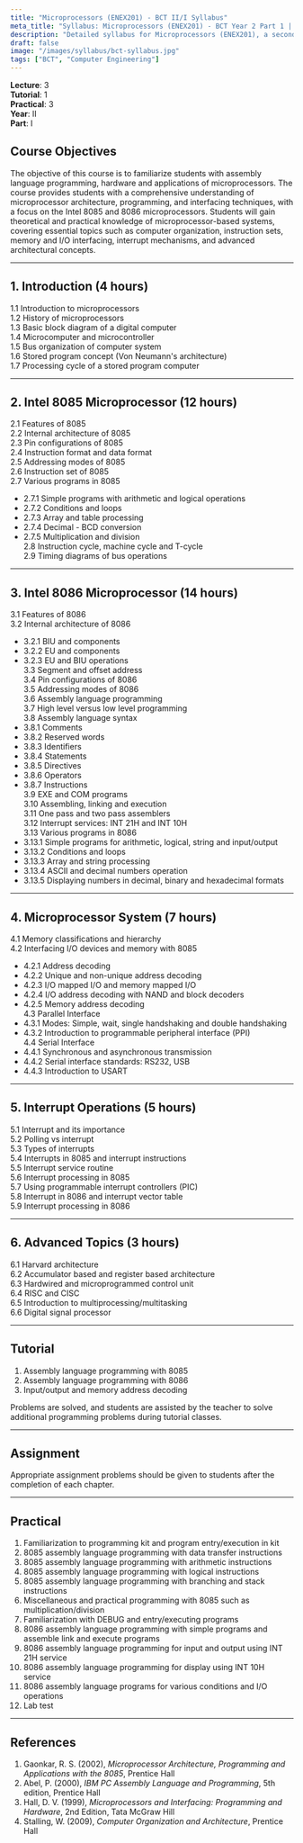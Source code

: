 ```yaml
---
title: "Microprocessors (ENEX201) - BCT II/I Syllabus"
meta_title: "Syllabus: Microprocessors (ENEX201) - BCT Year 2 Part 1 | IOE Notes"
description: "Detailed syllabus for Microprocessors (ENEX201), a second year, first part subject in the IOE BCT program. Covers microprocessor architecture, assembly language programming, and interfacing."
draft: false
image: "/images/syllabus/bct-syllabus.jpg"
tags: ["BCT", "Computer Engineering"]
---
```


**Lecture**: 3  
**Tutorial**: 1  
**Practical**: 3  
**Year**: II  
**Part**: I  

## Course Objectives

The objective of this course is to familiarize students with assembly language programming, hardware and applications of microprocessors. The course provides students with a comprehensive understanding of microprocessor architecture, programming, and interfacing techniques, with a focus on the Intel 8085 and 8086 microprocessors. Students will gain theoretical and practical knowledge of microprocessor-based systems, covering essential topics such as computer organization, instruction sets, memory and I/O interfacing, interrupt mechanisms, and advanced architectural concepts.

---

## 1. Introduction (4 hours)

1.1 Introduction to microprocessors  
1.2 History of microprocessors  
1.3 Basic block diagram of a digital computer  
1.4 Microcomputer and microcontroller  
1.5 Bus organization of computer system  
1.6 Stored program concept (Von Neumann's architecture)  
1.7 Processing cycle of a stored program computer  

---

## 2. Intel 8085 Microprocessor (12 hours)

2.1 Features of 8085  
2.2 Internal architecture of 8085  
2.3 Pin configurations of 8085  
2.4 Instruction format and data format  
2.5 Addressing modes of 8085  
2.6 Instruction set of 8085  
2.7 Various programs in 8085  
  - 2.7.1 Simple programs with arithmetic and logical operations  
  - 2.7.2 Conditions and loops  
  - 2.7.3 Array and table processing  
  - 2.7.4 Decimal - BCD conversion  
  - 2.7.5 Multiplication and division  
2.8 Instruction cycle, machine cycle and T-cycle  
2.9 Timing diagrams of bus operations  

---

## 3. Intel 8086 Microprocessor (14 hours)

3.1 Features of 8086  
3.2 Internal architecture of 8086  
  - 3.2.1 BIU and components  
  - 3.2.2 EU and components  
  - 3.2.3 EU and BIU operations  
3.3 Segment and offset address  
3.4 Pin configurations of 8086  
3.5 Addressing modes of 8086  
3.6 Assembly language programming  
3.7 High level versus low level programming  
3.8 Assembly language syntax  
  - 3.8.1 Comments  
  - 3.8.2 Reserved words  
  - 3.8.3 Identifiers  
  - 3.8.4 Statements  
  - 3.8.5 Directives  
  - 3.8.6 Operators  
  - 3.8.7 Instructions  
3.9 EXE and COM programs  
3.10 Assembling, linking and execution  
3.11 One pass and two pass assemblers  
3.12 Interrupt services: INT 21H and INT 10H  
3.13 Various programs in 8086  
  - 3.13.1 Simple programs for arithmetic, logical, string and input/output  
  - 3.13.2 Conditions and loops  
  - 3.13.3 Array and string processing  
  - 3.13.4 ASCII and decimal numbers operation  
  - 3.13.5 Displaying numbers in decimal, binary and hexadecimal formats  

---

## 4. Microprocessor System (7 hours)

4.1 Memory classifications and hierarchy  
4.2 Interfacing I/O devices and memory with 8085  
  - 4.2.1 Address decoding  
  - 4.2.2 Unique and non-unique address decoding  
  - 4.2.3 I/O mapped I/O and memory mapped I/O  
  - 4.2.4 I/O address decoding with NAND and block decoders  
  - 4.2.5 Memory address decoding  
4.3 Parallel Interface  
  - 4.3.1 Modes: Simple, wait, single handshaking and double handshaking  
  - 4.3.2 Introduction to programmable peripheral interface (PPI)  
4.4 Serial Interface  
  - 4.4.1 Synchronous and asynchronous transmission  
  - 4.4.2 Serial interface standards: RS232, USB  
  - 4.4.3 Introduction to USART  

---

## 5. Interrupt Operations (5 hours)

5.1 Interrupt and its importance  
5.2 Polling vs interrupt  
5.3 Types of interrupts  
5.4 Interrupts in 8085 and interrupt instructions  
5.5 Interrupt service routine  
5.6 Interrupt processing in 8085  
5.7 Using programmable interrupt controllers (PIC)  
5.8 Interrupt in 8086 and interrupt vector table  
5.9 Interrupt processing in 8086  

---

## 6. Advanced Topics (3 hours)

6.1 Harvard architecture  
6.2 Accumulator based and register based architecture  
6.3 Hardwired and microprogrammed control unit  
6.4 RISC and CISC  
6.5 Introduction to multiprocessing/multitasking  
6.6 Digital signal processor  

---

## Tutorial

1. Assembly language programming with 8085  
2. Assembly language programming with 8086  
3. Input/output and memory address decoding  

Problems are solved, and students are assisted by the teacher to solve additional programming problems during tutorial classes.

---

## Assignment

Appropriate assignment problems should be given to students after the completion of each chapter.

---

## Practical

1. Familiarization to programming kit and program entry/execution in kit  
2. 8085 assembly language programming with data transfer instructions  
3. 8085 assembly language programming with arithmetic instructions  
4. 8085 assembly language programming with logical instructions  
5. 8085 assembly language programming with branching and stack instructions  
6. Miscellaneous and practical programming with 8085 such as multiplication/division  
7. Familiarization with DEBUG and entry/executing programs  
8. 8086 assembly language programming with simple programs and assemble link and execute programs  
9. 8086 assembly language programming for input and output using INT 21H service  
10. 8086 assembly language programming for display using INT 10H service  
11. 8086 assembly language programs for various conditions and I/O operations  
12. Lab test  

---

## References

1. Gaonkar, R. S. (2002), *Microprocessor Architecture, Programming and Applications with the 8085*, Prentice Hall  
2. Abel, P. (2000), *IBM PC Assembly Language and Programming*, 5th edition, Prentice Hall  
3. Hall, D. V. (1999), *Microprocessors and Interfacing: Programming and Hardware*, 2nd Edition, Tata McGraw Hill  
4. Stalling, W. (2009), *Computer Organization and Architecture*, Prentice Hall